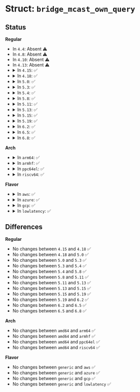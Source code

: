 # Struct: <code>bridge_mcast_own_query</code>

## Status
<b>Regular</b>
<ul>
<li>
In <code>4.4</code>: Absent ⚠️
</li>
<li>
In <code>4.8</code>: Absent ⚠️
</li>
<li>
In <code>4.10</code>: Absent ⚠️
</li>
<li>
In <code>4.13</code>: Absent ⚠️
</li>
<li>
<details>
<summary>In <code>4.15</code>: ✅</summary>

```c
struct bridge_mcast_own_query {
    struct timer_list timer;
    u32 startup_sent;
};
```
</details>
</li>
<li>
<details>
<summary>In <code>4.18</code>: ✅</summary>

```c
struct bridge_mcast_own_query {
    struct timer_list timer;
    u32 startup_sent;
};
```
</details>
</li>
<li>
<details>
<summary>In <code>5.0</code>: ✅</summary>

```c
struct bridge_mcast_own_query {
    struct timer_list timer;
    u32 startup_sent;
};
```
</details>
</li>
<li>
<details>
<summary>In <code>5.3</code>: ✅</summary>

```c
struct bridge_mcast_own_query {
    struct timer_list timer;
    u32 startup_sent;
};
```
</details>
</li>
<li>
<details>
<summary>In <code>5.4</code>: ✅</summary>

```c
struct bridge_mcast_own_query {
    struct timer_list timer;
    u32 startup_sent;
};
```
</details>
</li>
<li>
<details>
<summary>In <code>5.8</code>: ✅</summary>

```c
struct bridge_mcast_own_query {
    struct timer_list timer;
    u32 startup_sent;
};
```
</details>
</li>
<li>
<details>
<summary>In <code>5.11</code>: ✅</summary>

```c
struct bridge_mcast_own_query {
    struct timer_list timer;
    u32 startup_sent;
};
```
</details>
</li>
<li>
<details>
<summary>In <code>5.13</code>: ✅</summary>

```c
struct bridge_mcast_own_query {
    struct timer_list timer;
    u32 startup_sent;
};
```
</details>
</li>
<li>
<details>
<summary>In <code>5.15</code>: ✅</summary>

```c
struct bridge_mcast_own_query {
    struct timer_list timer;
    u32 startup_sent;
};
```
</details>
</li>
<li>
<details>
<summary>In <code>5.19</code>: ✅</summary>

```c
struct bridge_mcast_own_query {
    struct timer_list timer;
    u32 startup_sent;
};
```
</details>
</li>
<li>
<details>
<summary>In <code>6.2</code>: ✅</summary>

```c
struct bridge_mcast_own_query {
    struct timer_list timer;
    u32 startup_sent;
};
```
</details>
</li>
<li>
<details>
<summary>In <code>6.5</code>: ✅</summary>

```c
struct bridge_mcast_own_query {
    struct timer_list timer;
    u32 startup_sent;
};
```
</details>
</li>
<li>
<details>
<summary>In <code>6.8</code>: ✅</summary>

```c
struct bridge_mcast_own_query {
    struct timer_list timer;
    u32 startup_sent;
};
```
</details>
</li>
</ul>
<b>Arch</b>
<ul>
<li>
<details>
<summary>In <code>arm64</code>: ✅</summary>

```c
struct bridge_mcast_own_query {
    struct timer_list timer;
    u32 startup_sent;
};
```
</details>
</li>
<li>
<details>
<summary>In <code>armhf</code>: ✅</summary>

```c
struct bridge_mcast_own_query {
    struct timer_list timer;
    u32 startup_sent;
};
```
</details>
</li>
<li>
<details>
<summary>In <code>ppc64el</code>: ✅</summary>

```c
struct bridge_mcast_own_query {
    struct timer_list timer;
    u32 startup_sent;
};
```
</details>
</li>
<li>
<details>
<summary>In <code>riscv64</code>: ✅</summary>

```c
struct bridge_mcast_own_query {
    struct timer_list timer;
    u32 startup_sent;
};
```
</details>
</li>
</ul>
<b>Flavor</b>
<ul>
<li>
<details>
<summary>In <code>aws</code>: ✅</summary>

```c
struct bridge_mcast_own_query {
    struct timer_list timer;
    u32 startup_sent;
};
```
</details>
</li>
<li>
<details>
<summary>In <code>azure</code>: ✅</summary>

```c
struct bridge_mcast_own_query {
    struct timer_list timer;
    u32 startup_sent;
};
```
</details>
</li>
<li>
<details>
<summary>In <code>gcp</code>: ✅</summary>

```c
struct bridge_mcast_own_query {
    struct timer_list timer;
    u32 startup_sent;
};
```
</details>
</li>
<li>
<details>
<summary>In <code>lowlatency</code>: ✅</summary>

```c
struct bridge_mcast_own_query {
    struct timer_list timer;
    u32 startup_sent;
};
```
</details>
</li>
</ul>

## Differences
<b>Regular</b>
<ul>
<li>
No changes between <code>4.15</code> and <code>4.18</code> ✅
</li>
<li>
No changes between <code>4.18</code> and <code>5.0</code> ✅
</li>
<li>
No changes between <code>5.0</code> and <code>5.3</code> ✅
</li>
<li>
No changes between <code>5.3</code> and <code>5.4</code> ✅
</li>
<li>
No changes between <code>5.4</code> and <code>5.8</code> ✅
</li>
<li>
No changes between <code>5.8</code> and <code>5.11</code> ✅
</li>
<li>
No changes between <code>5.11</code> and <code>5.13</code> ✅
</li>
<li>
No changes between <code>5.13</code> and <code>5.15</code> ✅
</li>
<li>
No changes between <code>5.15</code> and <code>5.19</code> ✅
</li>
<li>
No changes between <code>5.19</code> and <code>6.2</code> ✅
</li>
<li>
No changes between <code>6.2</code> and <code>6.5</code> ✅
</li>
<li>
No changes between <code>6.5</code> and <code>6.8</code> ✅
</li>
</ul>
<b>Arch</b>
<ul>
<li>
No changes between <code>amd64</code> and <code>arm64</code> ✅
</li>
<li>
No changes between <code>amd64</code> and <code>armhf</code> ✅
</li>
<li>
No changes between <code>amd64</code> and <code>ppc64el</code> ✅
</li>
<li>
No changes between <code>amd64</code> and <code>riscv64</code> ✅
</li>
</ul>
<b>Flavor</b>
<ul>
<li>
No changes between <code>generic</code> and <code>aws</code> ✅
</li>
<li>
No changes between <code>generic</code> and <code>azure</code> ✅
</li>
<li>
No changes between <code>generic</code> and <code>gcp</code> ✅
</li>
<li>
No changes between <code>generic</code> and <code>lowlatency</code> ✅
</li>
</ul>
